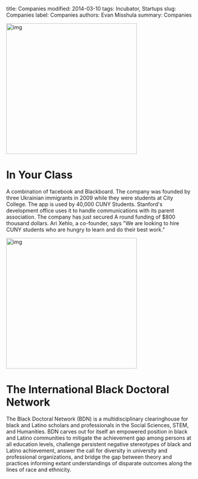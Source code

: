 title: Companies
modified: 2014-03-10
tags: Incubator, Startups
slug: Companies
label: Companies
authors: Evan Misshula
summary: Companies

<p><img src="../images/iycOld.jpg" width="350px" alt="img" title="iycOld.jpg"></p>

# In Your Class

A combination of facebook and Blackboard.  The company was founded by
three Ukrainian immigrants in 2009 while they were students at City
College. The app is used by 40,000 CUNY Students. Stanford's
development office uses it to handle communications with its parent 
association.  The company has just secured A round funding of $800 thousand 
dollars.  Ari Xehlo, a co-founder, says "We are looking to hire 
CUNY students who are hungry to learn and do their best work."

<p><img src="../images/ibd2.jpg" width="350px" alt="img" title="ibd2.jpg"></p>

# The International Black Doctoral Network

The Black Doctoral Network (BDN) is a multidisciplinary clearinghouse
for black and Latino scholars and professionals in the Social
Sciences, STEM, and Humanities. BDN carves out for itself an empowered
position in black and Latino communities to mitigate the achievement
gap among persons at all education levels, challenge persistent
negative stereotypes of black and Latino achievement, answer the call
for diversity in university and professional organizations, and bridge
the gap between theory and practices informing extant understandings
of disparate outcomes along the lines of race and ethnicity.